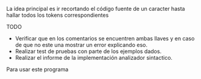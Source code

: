 La idea principal es ir recortando el código fuente de un caracter hasta hallar todos los tokens correspondientes

TODO
* Verificar que en los comentarios se encuentren ambas llaves y en caso de que no este una mostrar un error explicando eso.
* Realizar test de pruebas con parte de los ejemplos dados.
* Realizar el informe de la implementación analizador sintactico.

Para usar este programa
